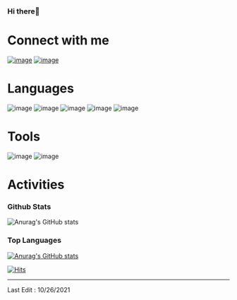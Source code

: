 ### Hi there👋

# Connect with me

[![image](https://img.shields.io/badge/Velog-1DA1F2?style=for-the-badge)](https://velog.io/@hahahaa8642)
[![image](https://img.shields.io/badge/Gmail-D14836?style=for-the-badge&logo=gmail&logoColor=white)](mailto:hahahaa8642@gmail.com)

# Languages
  
![image](https://img.shields.io/badge/Java-007396?style=for-the-badge&logo=Java&logoColor=white)
![image](https://img.shields.io/badge/Python-3776AB?style=for-the-badge&logo=Python&logoColor=white)
![image](https://img.shields.io/badge/Spring-6DB33F?style=for-the-badge&logo=Spring&logoColor=white)
![image](https://img.shields.io/badge/SpringBoot-6DB33F?style=for-the-badge&logo=SpringBoot&logoColor=white)
![image](https://img.shields.io/badge/MySQL-4479A1?style=for-the-badge&logo=MySQL&logoColor=white)

# Tools
  
![image](https://img.shields.io/badge/Git-F05032?style=for-the-badge&logo=Git&logoColor=white)
![image](https://img.shields.io/badge/Slack-4A154B?style=for-the-badge&logo=Slack&logoColor=white)

# Activities

### Github Stats
![Anurag's GitHub stats](https://github-readme-stats.vercel.app/api?username=yongyongkr)

### Top Languages
[![Anurag's GitHub stats](https://github-readme-stats.vercel.app/api?username=yongyongkr)](https://github.com/anuraghazra/github-readme-stats)

[![Hits](https://hits.seeyoufarm.com/api/count/incr/badge.svg?url=https%3A%2F%2Fgithub.com%2Fyongyongkr&count_bg=%2379C83D&title_bg=%23555555&icon=&icon_color=%23E7E7E7&title=hits&edge_flat=false)](https://hits.seeyoufarm.com)
___

Last Edit : 10/26/2021

